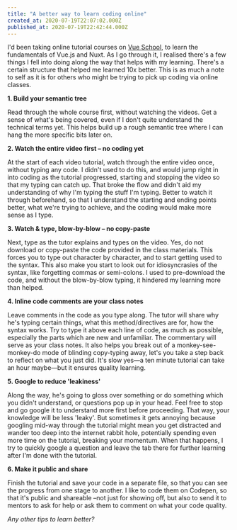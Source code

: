 ```yaml
---
title: "A better way to learn coding online"
created_at: 2020-07-19T22:07:02.000Z
published_at: 2020-07-19T22:42:44.000Z
---
```

I'd been taking online tutorial courses on [Vue School](https://vueschool.io/), to learn the fundamentals of Vue.js and Nuxt. As I go through it, I realised there's a few things I fell into doing along the way that helps with my learning. There's a certain structure that helped me learned 10x better. This is as much a note to self as it is for others who might be trying to pick up coding via online classes.

  

**1\. Build your semantic tree** 

Read through the whole course first, without watching the videos. Get a sense of what's being covered, even if I don't quite understand the technical terms yet. This helps build up a rough semantic tree where I can hang the more specific bits later on.

  

**2\. Watch the entire video first – no coding yet**

At the start of each video tutorial, watch through the entire video once, without typing any code. I didn't used to do this, and would jump right in into coding as the tutorial progressed, starting and stopping the video so that my typing can catch up. That broke the flow and didn't aid my understanding of why I'm typing the stuff I'm typing. Better to watch it through beforehand, so that I understand the starting and ending points better, what we're trying to achieve, and the coding would make more sense as I type. 

  

**3\. Watch & type, blow-by-blow – no copy-paste**

Next, type as the tutor explains and types on the video. Yes, do not download or copy-paste the code provided in the class materials. This forces you to type out character by character, and to start getting used to the syntax. This also make you start to look out for idiosyncrasies of the syntax, like forgetting commas or semi-colons. I used to pre-download the code, and without the blow-by-blow typing, it hindered my learning more than helped.

  

**4\. Inline code comments are your class notes**

Leave comments in the code as you type along. The tutor will share why he's typing certain things, what this method/directives are for, how the syntax works. Try to type it above each line of code, as much as possible, especially the parts which are new and unfamiliar. The commentary will serve as your class notes. It also helps you break out of a monkey-see-monkey-do mode of blinding copy-typing away, let's you take a step back to reflect on what you just did. It's slow yes—a ten minute tutorial can take an hour maybe—but it ensures quality learning.

  

**5\. Google to reduce 'leakiness'**

Along the way, he's going to gloss over something or do something which you didn't understand, or questions pop up in your head. Feel free to stop and go google it to understand more first before proceeding. That way, your knowledge will be less 'leaky'. But sometimes it gets annoying because googling mid-way through the tutorial might mean you get distracted and wander too deep into the internet rabbit hole, potentially spending even more time on the tutorial, breaking your momentum. When that happens, I try to quickly google a question and leave the tab there for further learning after I'm done with the tutorial.

  

**6\. Make it public and share**

Finish the tutorial and save your code in a separate file, so that you can see the progress from one stage to another. I like to code them on Codepen, so that it's public and shareable –not just for showing off, but also to send it to mentors to ask for help or ask them to comment on what your code quality.

_Any other tips to learn better?_
